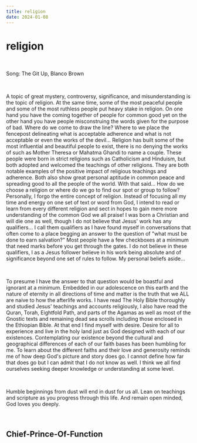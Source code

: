 ```yaml
---
title: religion
date: 2024-01-08
---
```


# religion

<br>

Song: The Git Up, Blanco Brown

<br>

A topic of great mystery, controversy, significance, and misunderstanding is the topic of religion. At the same time, some of the most peaceful people and some of the most ruthless people put heavy stake in religion. On one hand you have the coming together of people for common good yet on the other hand you have people misconstruing the words given for the purpose of bad. Where do we come to draw the line? Where to we place the fencepost delineating what is acceptable adherence and what is not acceptable or even the works of the devil... Religion has built some of the most influential and beautiful people to exist, there is no denying the works of such as Mother Theresa or Mahatma Ghandi to name a couple. These people were born in strict religions such as Catholicism and Hinduism, but both adopted and welcomed the teachings of other religions. They are both notable examples of the positive impact of religious teachings and adherence. Both also show great personal aptitude in common peace and spreading good to all the people of the world. With that said... How do we choose a religion or where do we go to find our spot or group to follow? Personally, I forgo the entire concept of religion. Instead of focusing all my time and energy on one set of text or word from God, I intend to read or learn from every different religion and sect in hopes to gain mere more understanding of the common God we all praise! I was born a Christian and will die one as well, though I do not believe that Jesus' work has any qualifiers... I call them qualifiers as I have found myself in conversations that often come to a place begging an answer to the question of "what must be done to earn salvation?" Most people have a few checkboxes at a minimum that need marks before you get through the gates. I do not believe in these qualifiers, I as a Jesus follower believe in his work being absolute and of significance beyond one set of rules to follow. My personal beliefs aside...

<br>

To presume I have the answer to that question would be boastful and ignorant at a minimum. Embedded in our adolescence on this earth and the nature of eternity in all directions of time and matter is the truth that we ALL are naive to how the afterlife works. I have read The Holy Bible thoroughly and studied Jesus' teachings and accounts religiously, I also have read the Quran, Torah, Eightfold Path, and parts of the Agamas as well as most of the Gnostic texts and remaining dead sea scrolls including those enclosed in the Ethiopian Bible. At that end I find myself with desire. Desire for all to experience and live in the holy land just as God designed with each of our existences. Contemplating our existence beyond the cultural and geographical differences of each of our faith bases has been humbling for me. To learn about the different faiths and their love and generosity reminds me of how deep God's picture and story does go. I cannot define how far that does go but I can admit that I do not know as well. I think we all find ourselves seeking deeper knowledge or understanding at some level.

<br>

Humble beginnings from dust will end in dust for us all. Lean on teachings and scripture as you progress through this life. And remain open minded, God loves you deeply.

<br>

## Chief-Prince-Of-Function

